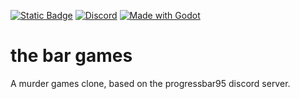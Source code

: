 [![Static Badge](https://img.shields.io/badge/trello-0052CC?style=flat&logo=trello)](https://trello.com/b/6UbLS9DZ/the-progressbar-games) [![Discord](https://img.shields.io/discord/990326151987724378?logo=discord&logoColor=white&color=5865F2)](https://discord.gg/s555fTCd47) [![Made with Godot](https://img.shields.io/badge/made_with-godot-478CBF?logo=godotengine&logoColor=white)](https://godotengine.org)


# the bar games
 A murder games clone, based on the progressbar95 discord server.
